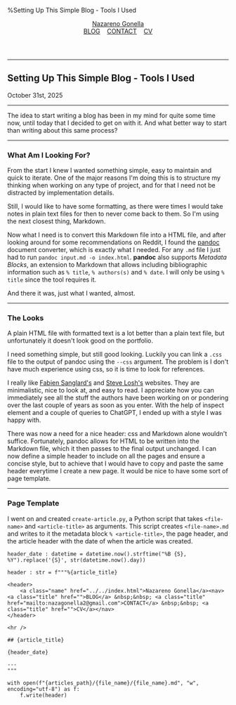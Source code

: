 %Setting Up This Simple Blog - Tools I Used

<header>
    <a class="name" href="../../index.html">Nazareno Gonella</a><nav><a class="title" href="../../index.html">BLOG</a> &nbsp;&nbsp; <a class="title" href="mailto:nazagonella2@gmail.com">CONTACT</a> &nbsp;&nbsp; <a class="title" href="">CV</a></nav>
</header>

<hr />

## Setting Up This Simple Blog - Tools I Used

October 31st, 2025

---

The idea to start writing a blog has been in my mind for quite some time now, until today that I decided to get on with it. And what better way to start than writing about this same process?

---

### What Am I Looking For?

From the start I knew I wanted something simple, easy to maintain and quick to iterate. One of the major reasons I'm doing this is to structure my thinking when working on any type of project, and for that I need not be distracted by implementation details.

Still, I would like to have some formatting, as there were times I would take notes in plain text files for then to never come back to them. So I'm using the next closest thing, Markdown.

Now what I need is to convert this Markdown file into a HTML file, and after looking around for some recommendations on Reddit, I found the [pandoc](https://pandoc.org/) document converter, which is exactly what I needed. For any `.md` file I just had to run `pandoc input.md -o index.html`. **pandoc** also supports *Metadata Blocks*, an extension to Markdown that allows including bibliographic information such as `% title`, `% authors(s)` and `% date`. I will only be using `% title` since the tool requires it.

And there it was, just what I wanted, almost.

---

### The Looks

A plain HTML file with formatted text is a lot better than a plain text file, but unfortunately it doesn't look good on the portfolio. 

I need something simple, but still good looking. Luckily you can link a `.css` file to the output of pandoc using the `--css` argument. The problem is I don't have much experience using css, so it is time to look for references.

I really like [Fabien Sanglard's](https://fabiensanglard.net/) and [Steve Losh's](https://stevelosh.com/) websites. They are minimalistic, nice to look at, and easy to read. I appreciate how you can immediately see all the stuff the authors have been working on or pondering over the last couple of years as soon as you enter. With the help of inspect element and a couple of queries to ChatGPT, I ended up with a style I was happy with.

There was now a need for a nice header: css and Markdown alone wouldn't suffice. Fortunately, pandoc allows for HTML to be written into the Markdown file, which it then passes to the final output unchanged. I can now define a simple header to include on all the pages and ensure a concise style, but to achieve that I would have to copy and paste the same header everytime I create a new page. It would be nice to have some sort of page template.

---

### Page Template

I went on and created `create-article.py`, a Python script that takes `<file-name>` and `<article-title>` as arguments. This script creates `<file-name>.md` and writes to it the metadata block `% <article-title>`, the page header, and the article header with the date of when the article was created.

```
header_date : datetime = datetime.now().strftime("%B {S}, %Y").replace('{S}', str(datetime.now().day))

header : str = f"""%{article_title}

<header>
    <a class="name" href="../../index.html">Nazareno Gonella</a><nav><a class="title" href="">BLOG</a> &nbsp;&nbsp; <a class="title" href="mailto:nazagonella2@gmail.com">CONTACT</a> &nbsp;&nbsp; <a class="title" href="">CV</a></nav>
</header>

<hr />

## {article_title}

{header_date}

---
"""

with open(f"{articles_path}/{file_name}/{file_name}.md", "w", encoding="utf-8") as f:
    f.write(header)
```
